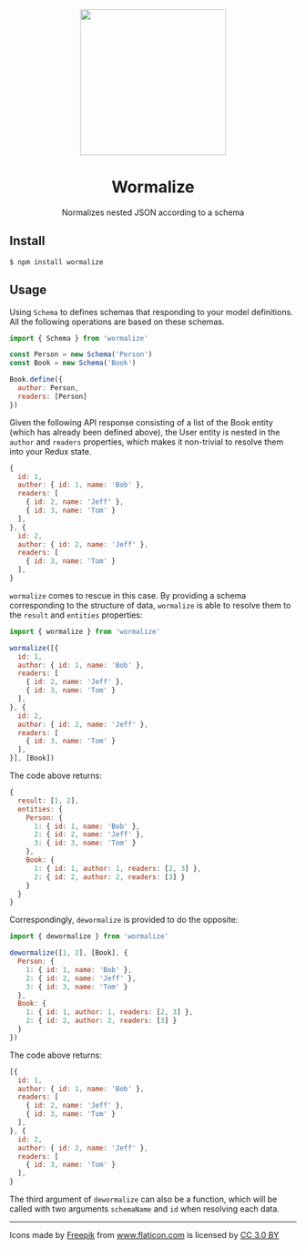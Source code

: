 <div align="center">
  <img src="https://static-cdn.shimo.im/github_repos/wormalize.png" width="256" alt="" />
  <h1>Wormalize</h1>
  <p>Normalizes nested JSON according to a schema</p>
</div>

## Install

```shell
$ npm install wormalize
```

## Usage

Using `Schema` to defines schemas that responding to your model definitions. All the following
operations are based on these schemas.

```javascript
import { Schema } from 'wormalize'

const Person = new Schema('Person')
const Book = new Schema('Book')

Book.define({
  author: Person,
  readers: [Person]
})
```

Given the following API response consisting of a list of the Book entity (which has already
been defined above), the User entity is nested in the `author` and `readers` properties,
which makes it non-trivial to resolve them into your Redux state.

```javascript
{
  id: 1,
  author: { id: 1, name: 'Bob' },
  readers: [
    { id: 2, name: 'Jeff' },
    { id: 3, name: 'Tom' }
  ],
}, {
  id: 2,
  author: { id: 2, name: 'Jeff' },
  readers: [
    { id: 3, name: 'Tom' }
  ],
}
```

`wormalize` comes to rescue in this case. By providing a schema corresponding to the structure
of data, `wormalize` is able to resolve them to the `result` and `entities` properties:

```javascript
import { wormalize } from 'wormalize'

wormalize([{
  id: 1,
  author: { id: 1, name: 'Bob' },
  readers: [
    { id: 2, name: 'Jeff' },
    { id: 3, name: 'Tom' }
  ],
}, {
  id: 2,
  author: { id: 2, name: 'Jeff' },
  readers: [
    { id: 3, name: 'Tom' }
  ],
}], [Book])
```

The code above returns:

```javascript
{
  result: [1, 2],
  entities: {
    Person: {
      1: { id: 1, name: 'Bob' },
      2: { id: 2, name: 'Jeff' },
      3: { id: 3, name: 'Tom' }
    },
    Book: {
      1: { id: 1, author: 1, readers: [2, 3] },
      2: { id: 2, author: 2, readers: [3] }
    }
  }
}
```

Correspondingly, `dewormalize` is provided to do the opposite:

```javascript
import { dewormalize } from 'wormalize'

dewormalize([1, 2], [Book], {
  Person: {
    1: { id: 1, name: 'Bob' },
    2: { id: 2, name: 'Jeff' },
    3: { id: 3, name: 'Tom' }
  },
  Book: {
    1: { id: 1, author: 1, readers: [2, 3] },
    2: { id: 2, author: 2, readers: [3] }
  }
})
```

The code above returns:

```javascript
[{
  id: 1,
  author: { id: 1, name: 'Bob' },
  readers: [
    { id: 2, name: 'Jeff' },
    { id: 3, name: 'Tom' }
  ],
}, {
  id: 2,
  author: { id: 2, name: 'Jeff' },
  readers: [
    { id: 3, name: 'Tom' }
  ],
}
```

The third argument of `dewormalize` can also be a function, which will be called with
two arguments `schemaName` and `id` when resolving each data.

---

<div>Icons made by <a href="http://www.freepik.com" title="Freepik">Freepik</a> from <a href="http://www.flaticon.com" title="Flaticon">www.flaticon.com</a> is licensed by <a href="http://creativecommons.org/licenses/by/3.0/" title="Creative Commons BY 3.0" target="_blank">CC 3.0 BY</a></div>
